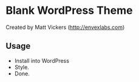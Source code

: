 #  Blank WordPress Theme

Created by Matt Vickers (http://envexlabs.com)

## Usage

<ul>
	<li>Install into WordPress</li>
	<li>Style.</li>
	<li>Done.</li>
</ul>